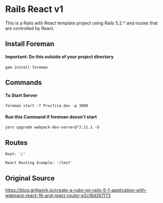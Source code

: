 # Rails React v1

This is a Rails with React template project using Rails 5.2.* and routes that are controlled by React.

## Install Foreman
#### Important:  Do this outside of your project directory

```
gem install foreman
```

## Commands
#### To Start Server 
```
foreman start -f Procfile.dev -p 3000
```

#### Run this Command if foreman doesn't start
```
yarn upgrade webpack-dev-server@^2.11.1 -D
```


## Routes
```
Root: '/'

React Routing Example: '/test'
```

## Original Source

https://blog.grillwork.io/create-a-ruby-on-rails-5-1-application-with-webpack-react-16-and-react-router-e2c16d267f73
